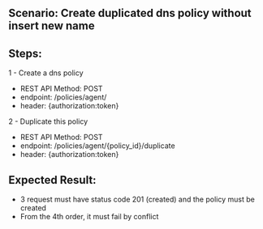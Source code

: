 ## Scenario: Create duplicated dns policy without insert new name

## Steps:
1 - Create a dns policy

- REST API Method: POST
- endpoint: /policies/agent/
- header: {authorization:token}

2 - Duplicate this policy

- REST API Method: POST
- endpoint: /policies/agent/{policy_id}/duplicate
- header: {authorization:token}


## Expected Result:

- 3 request must have status code 201 (created) and the policy must be created
- From the 4th order, it must fail by conflict
